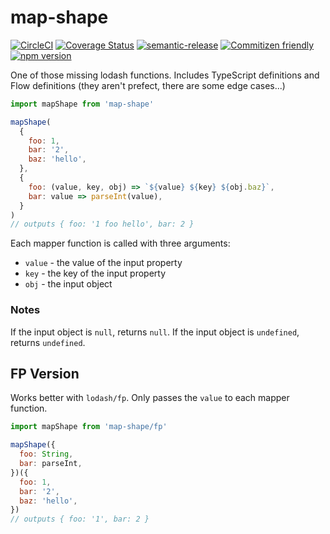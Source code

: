 # map-shape

[![CircleCI](https://circleci.com/gh/jcoreio/map-shape.svg?style=svg)](https://circleci.com/gh/jcoreio/map-shape)
[![Coverage Status](https://codecov.io/gh/jcoreio/map-shape/branch/master/graph/badge.svg)](https://codecov.io/gh/jcoreio/map-shape)
[![semantic-release](https://img.shields.io/badge/%20%20%F0%9F%93%A6%F0%9F%9A%80-semantic--release-e10079.svg)](https://github.com/semantic-release/semantic-release)
[![Commitizen friendly](https://img.shields.io/badge/commitizen-friendly-brightgreen.svg)](http://commitizen.github.io/cz-cli/)
[![npm version](https://badge.fury.io/js/map-shape.svg)](https://badge.fury.io/js/map-shape)

One of those missing lodash functions. Includes TypeScript definitions and Flow definitions
(they aren't prefect, there are some edge cases...)

```js
import mapShape from 'map-shape'

mapShape(
  {
    foo: 1,
    bar: '2',
    baz: 'hello',
  },
  {
    foo: (value, key, obj) => `${value} ${key} ${obj.baz}`,
    bar: value => parseInt(value),
  }
)
// outputs { foo: '1 foo hello', bar: 2 }
```

Each mapper function is called with three arguments:

- `value` - the value of the input property
- `key` - the key of the input property
- `obj` - the input object

### Notes

If the input object is `null`, returns `null`. If the input object is `undefined`, returns `undefined`.

## FP Version

Works better with `lodash/fp`. Only passes the `value` to each mapper function.

```js
import mapShape from 'map-shape/fp'

mapShape({
  foo: String,
  bar: parseInt,
})({
  foo: 1,
  bar: '2',
  baz: 'hello',
})
// outputs { foo: '1', bar: 2 }
```
